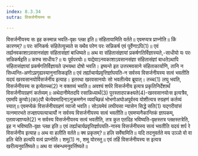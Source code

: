 ```yaml
---
index: 8.3.34
sutra: विसर्जनीयस्य सः

---
```

विसर्जनीयस्य सः इह कस्मान्न भवति-वृक्षः प्लक्ष इति॥ संहितायामिति वर्तते॥ एवमप्यत्र प्राप्नोति॥ किं कारणम्?॥ परः संनिकर्षः संहितेत्युच्यते स यथैव परेण परः सन्निकर्ष एवं पूर्वेणाऽपि(1)॥ एवं तर्ह्यनवकाशाऽवसानसंज्ञा संहितासंज्ञां बाधिष्यते॥ अथ वा संहितासंज्ञायां प्रकर्षगतिर्विज्ञास्यते,-साधीयो यः परः सन्निकर्षइति॥ कश्च साधीयः?॥ यः पूर्वपरयोः॥ यद्येवाऽनवकाशाऽवसानसंज्ञा संहितासंज्ञां बाधतेऽथापि संहितासंज्ञायां प्रकर्षगतिर्विज्ञायते उभयथा दोषो भवति। इष्यन्ते इत उत्तरमवसाने संहिताकार्याणि, तानि न सिध्यन्ति-अणोऽप्रगृह्यस्यानुनासिकइति॥ एवं तर्ह्याचार्यप्रवृत्तिर्ज्ञापयति-न सर्वस्य विसर्जनीयस्य सत्वं भवतीति यदयं खरवसानयोर्विसर्जनीय इत्याह। इतरथा खरवसानयोः सो भवतीत्येव ब्रूयात्। तच्च(1) लघु भवति, विसर्जनीयस्य स इत्येतच्च(2) न वक्तव्यं भवति॥ अवश्यं शर्परे विसर्जनीय इत्यत्र प्रकृतिनिर्देशार्थं विसर्जनीयग्रहणं कर्तव्यम्॥ अथेदानीमेतदपि रसान्निध्यार्थं(3) पुरस्तादपक्रक्ष्यते(4)-खरवसानयोःस इत्यत्रैव, एवमपि कुप्वोः)(क)(पौ चेत्येवमादिनाऽनुक्रमणेन व्यवच्छिन्नं भोभगोअघोअपूर्वस्य योशीत्यत्र रुग्रहणं कर्तव्यं स्यात्॥ एवमप्येकं विसर्जनीयग्रहणं व्याजो भवति। सोऽयमेवं लघीयसा न्यासेन सिद्धे सति(1) यद्गरीयांसं यत्नमारभते तज्ज्ञापयत्याचार्यो न सर्वस्य विसर्जनीयस्य सत्वं भवतीति॥ एवमप्यनैकान्तिकं ज्ञापकम्, एतावज्ज्ञाप्यते(2) न सर्वस्य विसर्जनीयस्य सत्वं भवतीति, तत्र कुत एतदिह भविष्यति-वृक्षस्तत्र प्लक्षस्तत्रेति, इह न भविष्यति-वृक्षः प्लक्ष इति॥ एवं तर्ह्याचार्यप्रवृत्तिर्ज्ञापयति-नास्य विसर्जनीयस्य सत्वं भवतीति यदयं शर्प रे विसर्जनीय इत्याह॥ अथ वा हलीति वर्तते॥ क्व प्रकृतम्?॥ हलि सर्वेषामिति॥ यदि तदनुवर्तते मय उञ्ञो वो वा हलि चेति हल्यपि वत्वं प्राप्नोति। शमु(1) नः, शमु योरस्तु॥ एवं तर्हि विसर्जनीयस्य स इत्यत्र खरीत्यनुवर्तिष्यते॥ अथ वा संबन्धमनुवर्त्तिष्यते॥